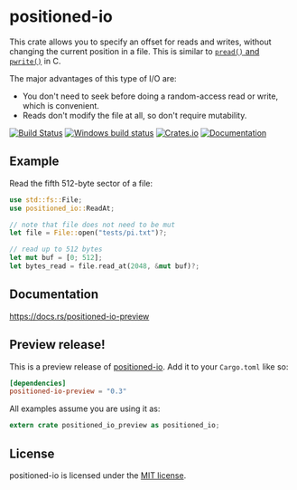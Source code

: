 positioned-io
=============

This crate allows you to specify an offset for reads and writes, without changing the current
position in a file. This is similar to [`pread()` and `pwrite()`][pread] in C.

The major advantages of this type of I/O are:

* You don't need to seek before doing a random-access read or write, which is convenient.
* Reads don't modify the file at all, so don't require mutability.

[pread]: http://man7.org/linux/man-pages/man2/pread.2.html

[![Build Status](https://travis-ci.org/vasi/positioned-io.svg?branch=master)](https://travis-ci.org/vasi/positioned-io)
[![Windows build status](https://ci.appveyor.com/api/projects/status/walpg9hx45benhia?svg=true)](https://ci.appveyor.com/project/niklasf/positioned-io)
[![Crates.io](https://img.shields.io/crates/v/positioned-io.svg)](https://crates.io/crates/positioned-io)
[![Documentation](https://docs.rs/positioned-io-preview/badge.svg)](https://docs.rs/positioned-io-preview)

Example
-------

Read the fifth 512-byte sector of a file:

```rust
use std::fs::File;
use positioned_io::ReadAt;

// note that file does not need to be mut
let file = File::open("tests/pi.txt")?;

// read up to 512 bytes
let mut buf = [0; 512];
let bytes_read = file.read_at(2048, &mut buf)?;
```

Documentation
-------------

https://docs.rs/positioned-io-preview

Preview release!
----------------

This is a preview release of [positioned-io](https://crates.io/positioned-io).
Add it to your `Cargo.toml` like so:

```toml
[dependencies]
positioned-io-preview = "0.3"
```

All examples assume you are using it as:

```rust
extern crate positioned_io_preview as positioned_io;
```

License
-------

positioned-io is licensed under the [MIT license](https://github.com/vasi/positioned-io/blob/master/LICENSE-MIT).
